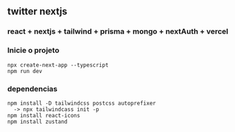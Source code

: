 ## twitter nextjs

### react + nextjs + tailwind + prisma + mongo + nextAuth + vercel

### Inicie o projeto
```
npx create-next-app --typescript
npm run dev

```

### dependencias 
```
npm install -D tailwindcss postcss autoprefixer
  -> npx tailwindcass init -p
npm install react-icons
npm install zustand
```


